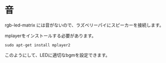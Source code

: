 # 音
rgb-led-matrix には音がないので、ラズベリーパイにスピーカーを接続します。

mplayerをインストールする必要があります。
````
sudo apt-get install mplayer2
````

このようにして、LEDに適切なbgmを設定できます。
